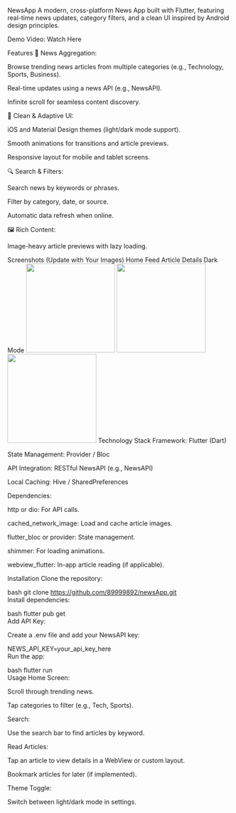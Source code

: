 NewsApp
A modern, cross-platform News App built with Flutter, featuring real-time news updates, category filters, and a clean UI inspired by Android design principles.

Demo Video: Watch Here

Features
📰 News Aggregation:

Browse trending news articles from multiple categories (e.g., Technology, Sports, Business).

Real-time updates using a news API (e.g., NewsAPI).

Infinite scroll for seamless content discovery.

🎨 Clean & Adaptive UI:

iOS and Material Design themes (light/dark mode support).

Smooth animations for transitions and article previews.

Responsive layout for mobile and tablet screens.

🔍 Search & Filters:

Search news by keywords or phrases.

Filter by category, date, or source.


Automatic data refresh when online.

🖼️ Rich Content:

Image-heavy article previews with lazy loading.



Screenshots (Update with Your Images)
Home Feed	Article Details	Dark Mode
<img src="screenshots/home.jpg" width="200">	<img src="screenshots/article.jpg" width="200">	<img src="screenshots/dark_mode.jpg" width="200">
Technology Stack
Framework: Flutter (Dart)

State Management: Provider / Bloc

API Integration: RESTful NewsAPI (e.g., NewsAPI)

Local Caching: Hive / SharedPreferences

Dependencies:

http or dio: For API calls.

cached_network_image: Load and cache article images.

flutter_bloc or provider: State management.

shimmer: For loading animations.

webview_flutter: In-app article reading (if applicable).

Installation
Clone the repository:

bash
git clone https://github.com/89999892/newsApp.git  
Install dependencies:

bash
flutter pub get  
Add API Key:

Create a .env file and add your NewsAPI key:

NEWS_API_KEY=your_api_key_here  
Run the app:

bash
flutter run  
Usage
Home Screen:

Scroll through trending news.

Tap categories to filter (e.g., Tech, Sports).

Search:

Use the search bar to find articles by keyword.

Read Articles:

Tap an article to view details in a WebView or custom layout.

Bookmark articles for later (if implemented).

Theme Toggle:

Switch between light/dark mode in settings.


